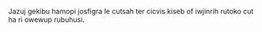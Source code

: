 Jazuj gekibu hamopi josfigra le cutsah ter cicvis kiseb of iwjinrih rutoko cut ha ri owewup rubuhusi.